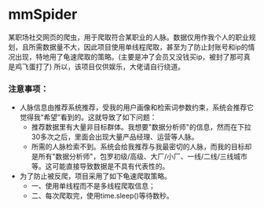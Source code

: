 # mmSpider

某职场社交网页的爬虫，用于爬取符合某职业的人脉。数据仅用作我个人的职业规划，且所需数据量不大，因此项目使用单线程爬取，甚至为了防止封账号和ip的情况出现，特地用了龟速爬取的策略。(主要是冲了会员又没钱买ip，被封了那可真是鸡飞蛋打了) 所以，该项目仅供娱乐，大佬请自行绕道。

### 注意事项：
  - 人脉信息由推荐系统推荐，受我的用户画像和检索词参数约束，系统会推荐它觉得我“希望”看到的。这就导致了如下问题：
      - 推荐数据里有大量非目标群体。我想要"数据分析师"的信息，然而在下拉30多次之后，里面会出现大量产品经理、运营等人脉。
      - 所需的人脉检索不到。系统会给我推荐与我最密切的人脉，而我的目标却是所有"数据分析师"，包罗初级/高级、大厂/小厂、一线/二线/三线城市等。这可能直接导致数据是不具有代表性的。
  - 为了防止被反爬，项目采用了如下龟速爬取策略。
      - 一、使用单线程而不是多线程爬取信息；
      - 二、每次爬取完，使用time.sleep()等待数秒。
    
